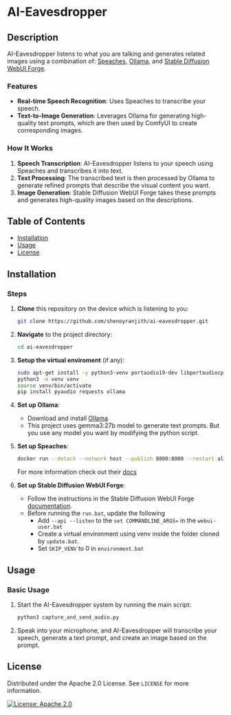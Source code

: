 # AI-Eavesdropper

## Description

AI-Eavesdropper listens to what you are talking and generates related images using a combination of: [Speaches](https://github.com/speaches-ai/speaches), [Ollama](https://ollama.com/), and [Stable Diffusion WebUI Forge](https://github.com/lllyasviel/stable-diffusion-webui-forge).

### Features

- **Real-time Speech Recognition**: Uses Speaches to transcribe your speech.
- **Text-to-Image Generation**: Leverages Ollama for generating high-quality text prompts, which are then used by ComfyUI to create corresponding images.

### How It Works

1. **Speech Transcription**: AI-Eavesdropper listens to your speech using Speaches and transcribes it into text.
2. **Text Processing**: The transcribed text is then processed by Ollama to generate refined prompts that describe the visual content you want.
3. **Image Generation**: Stable Diffusion WebUI Forge takes these prompts and generates high-quality images based on the descriptions.

## Table of Contents

- [Installation](#installation)
- [Usage](#usage)
- [License](#license)

## Installation

### Steps

1. **Clone** this repository on the device which is listening to you:
    ```bash
    git clone https://github.com/shenoyranjith/ai-eavesdropper.git
    ```

2. **Navigate** to the project directory:
    ```bash
    cd ai-eavesdropper
    ```

3. **Setup the virtual enviroment** (if any):
    ```bash
    sudo apt-get install -y python3-venv portaudio19-dev libportaudiocpp0 build-essential swig python3-dev
    python3 -m venv venv
    source venv/bin/activate
    pip install pyaudio requests ollama
    ```

4. **Set up Ollama**:
    - Download and install [Ollama](https://ollama.com/download)
    - This project uses gemma3:27b model to generate text prompts. But you use any model you want by modifying the python script.

5. **Set up Speaches**:
    ```bash
    docker run --detach --network host --publish 8000:8000 --restart always --name speaches --volume hf-hub-cache:/home/ubuntu/.cache/huggingface/hub --gpus=all ghcr.io/speaches-ai/speaches:latest-cuda
    ```
    For more information check out their [docs](https://speaches.ai/)

6. **Set up Stable Diffusion WebUI Forge**:
    - Follow the instructions in the Stable Diffusion WebUI Forge [documentation](https://github.com/lllyasviel/stable-diffusion-webui-forge?tab=readme-ov-file#installing-forge).
    - Before running the `run.bat`, update the following
      - Add `--api --listen` to the `set COMMANDLINE_ARGS=` in the `webui-user.bat`
      - Create a virtual environment using venv inside the folder cloned by `update.bat`.
      - Set `SKIP_VENV` to 0 in `environment.bat`

## Usage

### Basic Usage

1. Start the AI-Eavesdropper system by running the main script:
    ```bash
    python3 capture_and_send_audio.py
    ```

2. Speak into your microphone, and AI-Eavesdropper will transcribe your speech, generate a text prompt, and create an image based on the prompt.

## License

Distributed under the Apache 2.0 License. See `LICENSE` for more information.

[![License: Apache 2.0](https://img.shields.io/badge/License-Apache%202.0-blue.svg)](https://opensource.org/licenses/Apache-2.0)